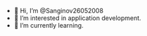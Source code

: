 - 👋 Hi, I’m @Sanginov26052008
- 👀 I’m interested in application development.
- 🌱 I’m currently learning.

<!---
Sanginov26052008/Sanginov26052008 is a ✨ special ✨ repository because its `README.md` (this file) appears on your GitHub profile.
You can click the Preview link to take a look at your changes.
--->
